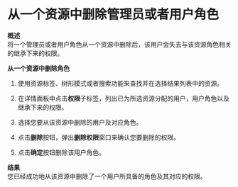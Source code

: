 # 从一个资源中删除管理员或者用户角色

**概述**<br/>
将一个管理员或者用户角色从一个资源中删除后，该用户会失去与该资源角色相关的继承下来的权限。

**从一个资源中删除角色**

1. 使用资源标签、树形模式或者搜索功能来查找并在选择结果列表中的资源。

2. 在详情面板中点击**权限**子标签，列出已为所选资源分配的用户，用户角色以及继承下来的权限。

3. 选择您要从该资源中删除的用户及对应角色。

4. 点击**删除**按钮，弹出**删除权限**窗口来确认您要删除的权限。

5. 点击**确定**按钮删除该用户角色。

**结果**<br/>
您已经成功地从该资源中删除了一个用户所具备的角色及其对应的权限。

